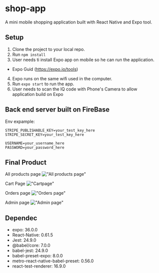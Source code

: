 # shop-app
A mini mobile shopping application built with React Native and Expo tool.


## Setup

1. Clone the project to your local repo.
2. Run `npm install`
3. User needs ti install Expo app on mobile so he can run the application.
* Expo Guid (https://expo.io/tools)
4. Expo runs on the same wifi used in the computer.
5. Run `expo start` to run the app.
6. User needs to scan the IQ code with Phone's Camera to allow application build on Expo



## Back end server built on FireBase


Env expample:
```
STRIPE_PUBLISHABLE_KEY=your_test_key_here
STRIPE_SECRET_KEY=your_test_key_here

USERNAME=your_username_here
PASSWORD=your_password_here
```

## Final Product


All products page
!["All products page"](https://github.com/Hayder-Suwaed/shop_app/blob/master/public/images/IMG_2557.PNG)

Cart Page
!["Cartpage"](https://github.com/Hayder-Suwaed/shop_app/blob/master/public/images/IMG_2558.PNG)

Orders page
!["Orders page"](https://github.com/Hayder-Suwaed/shop_app/blob/master/public/images/IMG_2560.PNG)

Admin page
!["Admin page"](https://github.com/Hayder-Suwaed/shop_app/blob/master/public/images/IMG_2561.PNG)




## Dependec
* expo: 36.0.0
* React-Native: 0.61.5
* Jest: 24.9.0
* @babel/core: 7.0.0
* babel-jest: 24.9.0
* babel-preset-expo: 8.0.0
* metro-react-native-babel-preset: 0.56.0
* react-test-renderer: 16.9.0